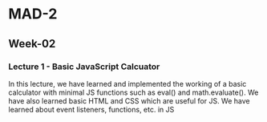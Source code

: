 # MAD-2


## Week-02
### Lecture 1 - Basic JavaScript Calcuator
In this lecture, we have learned and implemented the working of a basic calculator with minimal JS functions such as eval() and math.evaluate().
We have also learned basic HTML and CSS which are useful for JS.
We have learned about event listeners, functions, etc. in JS
